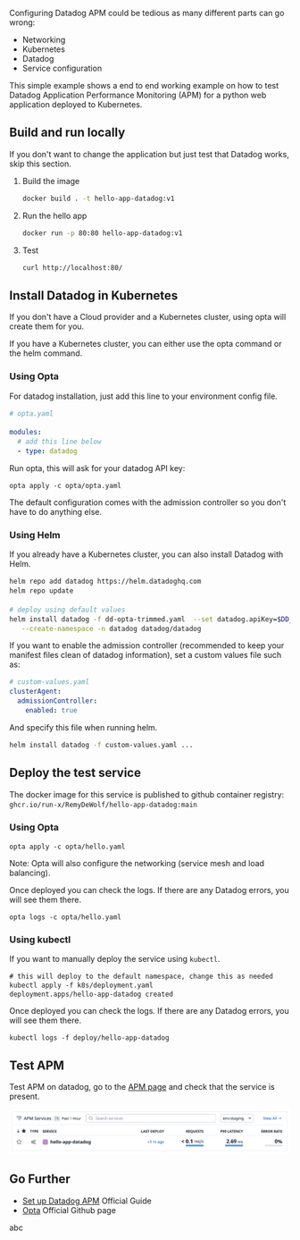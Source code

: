 Configuring Datadog APM could be tedious as many different parts can go wrong: 

- Networking
- Kubernetes
- Datadog
- Service configuration

This simple example shows a end to end working example on how to test Datadog Application Performance Monitoring (APM) for a python web application deployed to Kubernetes.

## Build and run locally

If you don't want to change the application but just test that Datadog works, skip this section.

1. Build the image
    ```bash
    docker build . -t hello-app-datadog:v1
    ```
1. Run the hello app
    ```bash
    docker run -p 80:80 hello-app-datadog:v1
    ```
1. Test
    ```bash
    curl http://localhost:80/
    ```

## Install Datadog in Kubernetes

If you don't have a Cloud provider and a Kubernetes cluster, using opta will create them for you.

If you have a Kubernetes cluster, you can either use the opta command or the helm command.

### Using Opta

For datadog installation, just add this line to your environment config file.

```yaml
# opta.yaml

modules:
  # add this line below
  - type: datadog
```

Run opta, this will ask for your datadog API key:
```
opta apply -c opta/opta.yaml
```

The default configuration comes with the admission controller so you don't have to do anything else.

### Using Helm

If you already have a Kubernetes cluster, you can also install Datadog with Helm.

```bash
helm repo add datadog https://helm.datadoghq.com
helm repo update

# deploy using default values
helm install datadog -f dd-opta-trimmed.yaml  --set datadog.apiKey=$DD_API_KEY --set datadog.appKey=$DD_APP_KEY \
   --create-namespace -n datadog datadog/datadog
```

If you want to enable the admission controller (recommended to keep your manifest files clean of datadog information), set a custom values file such as:

```yaml
# custom-values.yaml
clusterAgent:
  admissionController:
    enabled: true
```

And specify this file when running helm.
```bash
helm install datadog -f custom-values.yaml ...
```

## Deploy the test service

The docker image for this service is published to github container registry: `ghcr.io/run-x/RemyDeWolf/hello-app-datadog:main`

### Using Opta

```
opta apply -c opta/hello.yaml
```
Note: Opta will also configure the networking (service mesh and load balancing).

Once deployed you can check the logs.
If there are any Datadog errors, you will see them there.
```
opta logs -c opta/hello.yaml
```

### Using kubectl

If you want to manually deploy the service using `kubectl`.

```
# this will deploy to the default namespace, change this as needed
kubectl apply -f k8s/deployment.yaml
deployment.apps/hello-app-datadog created
```

Once deployed you can check the logs.
If there are any Datadog errors, you will see them there.
```
kubectl logs -f deploy/hello-app-datadog
```

## Test APM

Test APM on datadog, go to the [APM page](https://app.datadoghq.com/apm/home) and check that the service is present.

![Datadog APM page](/img/apm-page.png)


## Go Further
- [Set up Datadog APM](https://docs.datadoghq.com/tracing/setup_overview/) Official Guide
- [Opta](https://github.com/run-x/opta) Official Github page

abc
